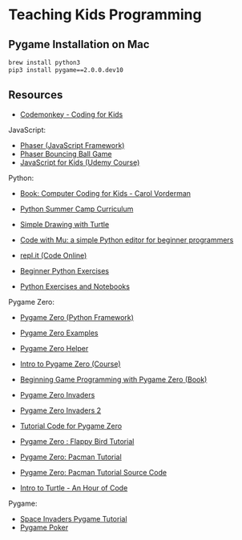 # Teaching Kids Programming

## Pygame Installation on Mac

```sh
brew install python3
pip3 install pygame==2.0.0.dev10
```

## Resources

* [Codemonkey - Coding for Kids](https://www.codemonkey.com)

JavaScript:

* [Phaser (JavaScript Framework)](https://github.com/photonstorm/phaser)
* [Phaser Bouncing Ball Game](https://www.emanueleferonato.com/2019/05/31/build-a-html5-hyper-casual-game-like-bouncing-ball-by-ketchapp-studio-using-phaser-3-and-arcade-physics/)
* [JavaScript for Kids (Udemy Course)](https://www.udemy.com/course/javascript-for-kids/)

Python:

* [Book: Computer Coding for Kids - Carol Vorderman](https://www.amazon.com/Computer-Coding-Kids-Carol-Vorderman/dp/140934701X)
* [Python Summer Camp Curriculum](https://github.com/konaraddio/LearnPython)
* [Simple Drawing with Turtle](https://opentechschool.github.io/python-beginners/en/simple_drawing.html)

* [Code with Mu: a simple Python editor for beginner programmers](https://codewith.mu/)
* [repl.it (Code Online)](https://repl.it)
* [Beginner Python Exercises](https://github.com/swsoyee/Beginner-Python-exercises)
* [Python Exercises and Notebooks](https://github.com/topics/python-exercises)

Pygame Zero:

* [Pygame Zero (Python Framework)](https://pygame-zero.readthedocs.io/en/stable/)
* [Pygame Zero Examples](https://github.com/lordmauve/pgzero/tree/master/examples)
* [Pygame Zero Helper](https://www.aposteriori.com.sg/pygame-zero-helper/)
* [Intro to Pygame Zero (Course)](https://aposteriori.trinket.io/game-development-with-pygame-zero#/intro-to-pygame-zero/intro-and-installation)
* [Beginning Game Programming with Pygame Zero (Book)](https://www.apress.com/gp/book/9781484256497)
* [Pygame Zero Invaders](https://magpi.raspberrypi.org/articles/pygame-zero-invaders)
* [Pygame Zero Invaders 2](https://magpi.raspberrypi.org/articles/pygame-zero-space-invaders-ii)
* [Tutorial Code for Pygame Zero](https://github.com/TechnoVisual/Pygame-Zero)
* [Pygame Zero : Flappy Bird Tutorial](https://pygamezero-bird.readthedocs.io/en/latest/)
* [Pygame Zero: Pacman Tutorial](https://pygamezero-pacman.readthedocs.io/en/latest)
* [Pygame Zero: Pacman Tutorial Source Code](https://github.com/ericclack/pygamezero_pacman)

* [Intro to Turtle - An Hour of Code](https://hourofpython.trinket.io/a-visual-introduction-to-python#/welcome/an-hour-of-code)

Pygame:

* [Space Invaders Pygame Tutorial](https://www.youtube.com/watch?v=Q-__8Xw9KTM&feature=youtu.be)
* [Pygame Poker](https://github.com/drewtorg/poker)
